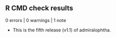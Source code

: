 ## R CMD check results

0 errors | 0 warnings | 1 note

* This is the fifth release (v1.1) of admiralophtha.
